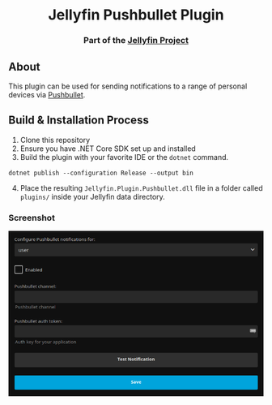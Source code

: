 <h1 align="center">Jellyfin Pushbullet Plugin</h1>
<h3 align="center">Part of the <a href="https://jellyfin.org/">Jellyfin Project</a></h3>

## About

This plugin can be used for sending notifications to a range of personal devices via <a href="https://www.pushbullet.com/">Pushbullet</a>.

## Build & Installation Process

1. Clone this repository
2. Ensure you have .NET Core SDK set up and installed
3. Build the plugin with your favorite IDE or the `dotnet` command.

```
dotnet publish --configuration Release --output bin
```

4. Place the resulting `Jellyfin.Plugin.Pushbullet.dll` file in a folder called `plugins/` inside your Jellyfin data directory.

### Screenshot

<img src=screenshot.png>

